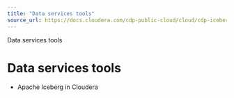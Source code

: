 ```yaml
---
title: "Data services tools"
source_url: https://docs.cloudera.com/cdp-public-cloud/cloud/cdp-iceberg/index.html
---
```


Data services tools


# Data services tools

* Apache Iceberg in Cloudera
